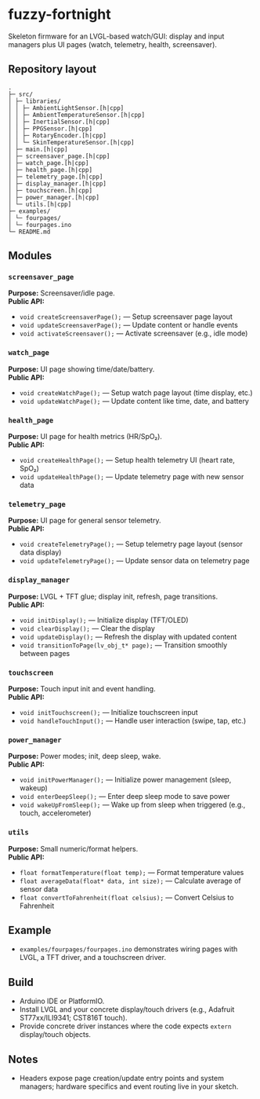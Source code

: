 # fuzzy-fortnight

Skeleton firmware for an LVGL-based watch/GUI: display and input managers plus UI pages (watch, telemetry, health, screensaver).

## Repository layout
```
.
├─ src/
│ ├─ libraries/
│ │ ├─ AmbientLightSensor.[h|cpp]
│ │ ├─ AmbientTemperatureSensor.[h|cpp]
│ │ ├─ InertialSensor.[h|cpp]
│ │ ├─ PPGSensor.[h|cpp]
│ │ ├─ RotaryEncoder.[h|cpp]
│ │ └─ SkinTemperatureSensor.[h|cpp]
│ ├─ main.[h|cpp]
│ ├─ screensaver_page.[h|cpp]
│ ├─ watch_page.[h|cpp]
│ ├─ health_page.[h|cpp]
│ ├─ telemetry_page.[h|cpp]
│ ├─ display_manager.[h|cpp]
│ ├─ touchscreen.[h|cpp]
│ ├─ power_manager.[h|cpp]
│ └─ utils.[h|cpp]
├─ examples/
│ └─ fourpages/
│ └─ fourpages.ino
└─ README.md
```

## Modules

### `screensaver_page`
**Purpose:** Screensaver/idle page.  
**Public API:**
- `void createScreensaverPage();` — Setup screensaver page layout
- `void updateScreensaverPage();` — Update content or handle events
- `void activateScreensaver();` — Activate screensaver (e.g., idle mode)

### `watch_page`
**Purpose:** UI page showing time/date/battery.  
**Public API:**
- `void createWatchPage();` — Setup watch page layout (time display, etc.)
- `void updateWatchPage();` — Update content like time, date, and battery

### `health_page`
**Purpose:** UI page for health metrics (HR/SpO₂).  
**Public API:**
- `void createHealthPage();` — Setup health telemetry UI (heart rate, SpO₂)
- `void updateHealthPage();` — Update telemetry page with new sensor data

### `telemetry_page`
**Purpose:** UI page for general sensor telemetry.  
**Public API:**
- `void createTelemetryPage();` — Setup telemetry page layout (sensor data display)
- `void updateTelemetryPage();` — Update sensor data on telemetry page

### `display_manager`
**Purpose:** LVGL + TFT glue; display init, refresh, page transitions.  
**Public API:**
- `void initDisplay();` — Initialize display (TFT/OLED)
- `void clearDisplay();` — Clear the display
- `void updateDisplay();` — Refresh the display with updated content
- `void transitionToPage(lv_obj_t* page);` — Transition smoothly between pages

### `touchscreen`
**Purpose:** Touch input init and event handling.  
**Public API:**
- `void initTouchscreen();` — Initialize touchscreen input
- `void handleTouchInput();` — Handle user interaction (swipe, tap, etc.)

 ### `power_manager`
**Purpose:** Power modes; init, deep sleep, wake.  
**Public API:**
- `void initPowerManager();` — Initialize power management (sleep, wakeup)
- `void enterDeepSleep();` — Enter deep sleep mode to save power
- `void wakeUpFromSleep();` — Wake up from sleep when triggered (e.g., touch, accelerometer)

### `utils`
**Purpose:** Small numeric/format helpers.  
**Public API:**
- `float formatTemperature(float temp);` — Format temperature values
- `float averageData(float* data, int size);` — Calculate average of sensor data
- `float convertToFahrenheit(float celsius);` — Convert Celsius to Fahrenheit

## Example
- `examples/fourpages/fourpages.ino` demonstrates wiring pages with LVGL, a TFT driver, and a touchscreen driver.

## Build
- Arduino IDE or PlatformIO.
- Install LVGL and your concrete display/touch drivers (e.g., Adafruit ST77xx/ILI9341; CST816T touch).
- Provide concrete driver instances where the code expects `extern` display/touch objects.

## Notes
- Headers expose page creation/update entry points and system managers; hardware specifics and event routing live in your sketch.
